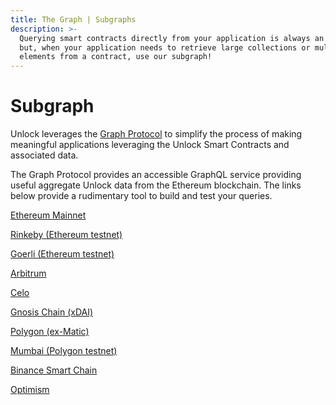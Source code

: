 ```yaml
---
title: The Graph | Subgraphs
description: >-
  Querying smart contracts directly from your application is always an option,
  but, when your application needs to retrieve large collections or multiple
  elements from a contract, use our subgraph!
---
```


# Subgraph

Unlock leverages the [Graph Protocol](https://thegraph.com) to simplify the process of making meaningful applications leveraging the Unlock Smart Contracts and associated data.

The Graph Protocol provides an accessible GraphQL service providing useful aggregate Unlock data from the Ethereum blockchain. The links below provide a rudimentary tool to build and test your queries.

[Ethereum Mainnet](https://thegraph.com/explorer/subgraph/unlock-protocol/unlock)

[Rinkeby (Ethereum testnet)](https://thegraph.com/explorer/subgraph/unlock-protocol/unlock-rinkeby)

[Goerli (Ethereum testnet)](https://thegraph.com/hosted-service/subgraph/unlock-protocol/goerli)

[Arbitrum](https://thegraph.com/hosted-service/subgraph/unlock-protocol/arbitrum)

[Celo](https://thegraph.com/hosted-service/subgraph/unlock-protocol/celo)

[Gnosis Chain (xDAI)](https://thegraph.com/explorer/subgraph/unlock-protocol/xdai)

[Polygon (ex-Matic)](https://thegraph.com/explorer/subgraph/unlock-protocol/polygon)

[Mumbai (Polygon testnet)](https://thegraph.com/hosted-service/subgraph/unlock-protocol/mumbai)

[Binance Smart Chain](https://thegraph.com/hosted-service/subgraph/unlock-protocol/bsc)

[Optimism](https://thegraph.com/hosted-service/subgraph/unlock-protocol/optimism)
